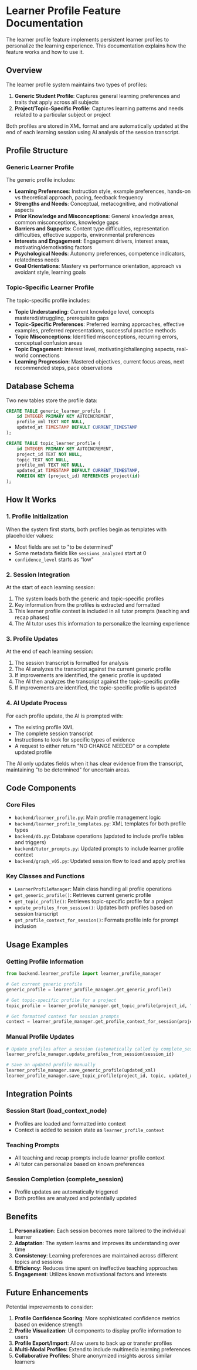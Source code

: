 # Learner Profile Feature Documentation

The learner profile feature implements persistent learner profiles to personalize the learning experience. This documentation explains how the feature works and how to use it.

## Overview

The learner profile system maintains two types of profiles:

1. **Generic Student Profile**: Captures general learning preferences and traits that apply across all subjects
2. **Project/Topic-Specific Profile**: Captures learning patterns and needs related to a particular subject or project

Both profiles are stored in XML format and are automatically updated at the end of each learning session using AI analysis of the session transcript.

## Profile Structure

### Generic Learner Profile

The generic profile includes:

- **Learning Preferences**: Instruction style, example preferences, hands-on vs theoretical approach, pacing, feedback frequency
- **Strengths and Needs**: Conceptual, metacognitive, and motivational aspects
- **Prior Knowledge and Misconceptions**: General knowledge areas, common misconceptions, knowledge gaps
- **Barriers and Supports**: Content type difficulties, representation difficulties, effective supports, environmental preferences
- **Interests and Engagement**: Engagement drivers, interest areas, motivating/demotivating factors
- **Psychological Needs**: Autonomy preferences, competence indicators, relatedness needs
- **Goal Orientations**: Mastery vs performance orientation, approach vs avoidant style, learning goals

### Topic-Specific Learner Profile

The topic-specific profile includes:

- **Topic Understanding**: Current knowledge level, concepts mastered/struggling, prerequisite gaps
- **Topic-Specific Preferences**: Preferred learning approaches, effective examples, preferred representations, successful practice methods
- **Topic Misconceptions**: Identified misconceptions, recurring errors, conceptual confusion areas
- **Topic Engagement**: Interest level, motivating/challenging aspects, real-world connections
- **Learning Progression**: Mastered objectives, current focus areas, next recommended steps, pace observations

## Database Schema

Two new tables store the profile data:

```sql
CREATE TABLE generic_learner_profile (
    id INTEGER PRIMARY KEY AUTOINCREMENT,
    profile_xml TEXT NOT NULL,
    updated_at TIMESTAMP DEFAULT CURRENT_TIMESTAMP
);

CREATE TABLE topic_learner_profile (
    id INTEGER PRIMARY KEY AUTOINCREMENT,
    project_id TEXT NOT NULL,
    topic TEXT NOT NULL,
    profile_xml TEXT NOT NULL,
    updated_at TIMESTAMP DEFAULT CURRENT_TIMESTAMP,
    FOREIGN KEY (project_id) REFERENCES project(id)
);
```

## How It Works

### 1. Profile Initialization

When the system first starts, both profiles begin as templates with placeholder values:
- Most fields are set to "to be determined" 
- Some metadata fields like `sessions_analyzed` start at 0
- `confidence_level` starts as "low"

### 2. Session Integration

At the start of each learning session:
1. The system loads both the generic and topic-specific profiles
2. Key information from the profiles is extracted and formatted
3. This learner profile context is included in all tutor prompts (teaching and recap phases)
4. The AI tutor uses this information to personalize the learning experience

### 3. Profile Updates

At the end of each learning session:
1. The session transcript is formatted for analysis
2. The AI analyzes the transcript against the current generic profile
3. If improvements are identified, the generic profile is updated
4. The AI then analyzes the transcript against the topic-specific profile
5. If improvements are identified, the topic-specific profile is updated

### 4. AI Update Process

For each profile update, the AI is prompted with:
- The existing profile XML
- The complete session transcript
- Instructions to look for specific types of evidence
- A request to either return "NO CHANGE NEEDED" or a complete updated profile

The AI only updates fields when it has clear evidence from the transcript, maintaining "to be determined" for uncertain areas.

## Code Components

### Core Files

- `backend/learner_profile.py`: Main profile management logic
- `backend/learner_profile_templates.py`: XML templates for both profile types
- `backend/db.py`: Database operations (updated to include profile tables and triggers)
- `backend/tutor_prompts.py`: Updated prompts to include learner profile context
- `backend/graph_v05.py`: Updated session flow to load and apply profiles

### Key Classes and Functions

- `LearnerProfileManager`: Main class handling all profile operations
- `get_generic_profile()`: Retrieves current generic profile
- `get_topic_profile()`: Retrieves topic-specific profile for a project
- `update_profiles_from_session()`: Updates both profiles based on session transcript
- `get_profile_context_for_session()`: Formats profile info for prompt inclusion

## Usage Examples

### Getting Profile Information

```python
from backend.learner_profile import learner_profile_manager

# Get current generic profile
generic_profile = learner_profile_manager.get_generic_profile()

# Get topic-specific profile for a project
topic_profile = learner_profile_manager.get_topic_profile(project_id, "Machine Learning")

# Get formatted context for session prompts
context = learner_profile_manager.get_profile_context_for_session(project_id, "Machine Learning")
```

### Manual Profile Updates

```python
# Update profiles after a session (automatically called by complete_session)
learner_profile_manager.update_profiles_from_session(session_id)

# Save an updated profile manually
learner_profile_manager.save_generic_profile(updated_xml)
learner_profile_manager.save_topic_profile(project_id, topic, updated_xml)
```

## Integration Points

### Session Start (load_context_node)
- Profiles are loaded and formatted into context
- Context is added to session state as `learner_profile_context`

### Teaching Prompts
- All teaching and recap prompts include learner profile context
- AI tutor can personalize based on known preferences

### Session Completion (complete_session)
- Profile updates are automatically triggered
- Both profiles are analyzed and potentially updated

## Benefits

1. **Personalization**: Each session becomes more tailored to the individual learner
2. **Adaptation**: The system learns and improves its understanding over time
3. **Consistency**: Learning preferences are maintained across different topics and sessions
4. **Efficiency**: Reduces time spent on ineffective teaching approaches
5. **Engagement**: Utilizes known motivational factors and interests

## Future Enhancements

Potential improvements to consider:

1. **Profile Confidence Scoring**: More sophisticated confidence metrics based on evidence strength
2. **Profile Visualization**: UI components to display profile information to users
3. **Profile Export/Import**: Allow users to back up or transfer profiles
4. **Multi-Modal Profiles**: Extend to include multimedia learning preferences
5. **Collaborative Profiles**: Share anonymized insights across similar learners